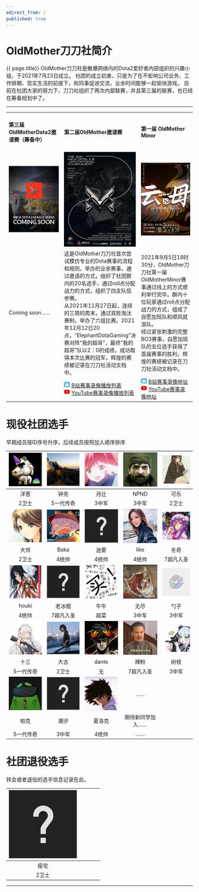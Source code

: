 ```yaml
---
edirect_from: /
published: true
---
```


# OldMother刀刀社简介
{{ page.title}}
OldMother刀刀社是散爆网络内的Dota2爱好者内部组织的兴趣小组，于2021年7月23日成立。
社团的成立初衷，只是为了在不影响公司业务、工作排期、现实生活的前提下，和同事促进交流，业余时间能够一起愉快游戏。
目前在社团大家的努力下，刀刀社组织了两次内部联赛，并且第三届的联赛，也已经在筹备规划中了。
<hr> 
<table width="100%" border="0" cellspacing="1" cellpadding="1" align="center">
  <tr>
    <td width="33%" ><h4>第三届OldMotherDota2邀请赛（筹备中）</h4></td>
    <td width="33%"><h4>第二届OldMother邀请赛</h4></td>
    <td width="33%"><h4>第一届 OldMother Minor</h4></td>
  </tr>
  <tr>    
    <td align="center"><img src="./img/inpost/202107/main_page/%E4%BA%91%E6%AF%8DDOTA2%E9%82%80%E8%AF%B7%E8%B5%9B%E5%BF%AB%E6%9D%A5%E4%BA%86.jpg"></td>
    <td align="center"><img src="./img/inpost/202107/main_page/%E4%BA%91%E6%AF%8DDOTA2%E9%82%80%E8%AF%B7%E8%B5%9B.jpg"></td>
    <td align="center"><img src="./img/inpost/202107/main_page/%E4%BA%91%E6%AF%8DMINOR.jpg"> </td>
  </tr> 
  <tr>
    <td>Coming soon……</td>
    <td>这是OldMother刀刀社首次尝试模仿专业的Dota赛事的流程和规则，举办的业余赛事。通过邀请的方式，组织了社团群内的20名选手，通过roll点分配战力的方式，组织了四支队伍参赛。<br>从2021年11月27日起，连续的三周的周末，通过双败淘汰赛制，举办了六组比赛。2021年12月12日20点，“ElephantDotaGaming”决赛对阵“我的超哥”，最终“我的超哥”队以2：0的成绩，成功取得本次比赛的冠军，辉煌的赛绩被记录在刀刀社活动文档中。</td>
    <td>2021年9月5日19时30分，OldMother刀刀社第一届OldMotherMinor赛事通过线上的方式顺利举行完毕。群内十位玩家通过roll点分配战力的方式，组成了自愿加班队和顺风就浪队。<br>经过紧张刺激的完整BO3赛事，自愿加班队的五位选手获得了首届赛事的胜利，辉煌的赛绩被记录在刀刀社活动文档中。</td>
  </tr>
  <tr>
    <td></td>
    <td>
    <img src="./img/inpost/202107/main_page/bilibilifavicon.jpg">
    <a href="https://www.bilibili.com/medialist/play/1331609?from=space&business=space_series&business_id=714746">B站赛事录像播放列表</a><br>
    <img src="./img/inpost/202107/main_page/youtubefavicon.jpg">
    <a href="https://www.youtube.com/watch?v=-kUK38RsHQo&list=PLHDmdJSAdxtxknSZcIe4EZMmhGmbZ4kOV&ab_channel=%E7%B2%89%E7%89%9B">YouTube赛事录像播放列表</a>
    </td>
    <td>
    <img src="./img/inpost/202107/main_page/bilibilifavicon.jpg">
    <a href="https://www.bilibili.com/video/BV1Vv411P7EX">B站赛事录像地址</a><br>
    <img src="./img/inpost/202107/main_page/youtubefavicon.jpg">
    <a href="https://www.youtube.com/watch?v=jl7DksYicIs&t=6103s&ab_channel=%E7%B2%89%E7%89%9B">YouTube赛事录像地址</a>
    </td>
  </tr>
</table>


# 现役社团选手

早期成员按ID序号升序，后续成员按照加入顺序排序

| ![img](./img/inpost/202107/main_page/dead4f5f31b0e03b709d5bee3b1ac11d6e4d3889_full.jpg) | ![img](./img/inpost/202107/main_page/a7d57f09869fe9855eab555557b2299ac4db7821_full.jpg) | ![img](./img/inpost/202107/main_page/08483eb75214a74f759a9221c5836b9e758489d0_full.jpg) | ![img](./img/inpost/202107/main_page/4978949cde16178fcd8efd2a7bea30b2dc57ef65_full.jpg) | ![img](./img/inpost/202107/main_page/054588612c1995ad6862ac4077e748b8f91adec4_full.jpg) |
| :----------------------------------------------------------: | :----------------------------------------------------------: | :----------------------------------------------------------: | :----------------------------------------------------------: | :----------------------------------------------------------: |
|                             洋葱                             |                             钟尧                             |                             月辻                             |                             NPND                             |                             可乐                             |
|                            2卫士                             |                          5一代传奇                           |                            3中军                             |                            3中军                             |                            2卫士                             |
| ![img](./img/inpost/202107/main_page/b0e968220c49586e5f1404b8d8225627aa2227ef_full.jpg) | ![img](./img/inpost/202107/main_page/73cf9b7503b9a7b59b9e0e84ed78dcdda56aedbc_full.jpg) | ![img](./img/inpost/202107/main_page/fef49e7fa7e1997310d705b2a6158ff8dc1cdfeb_full-16400993249929.jpg) | ![img](./img/inpost/202107/main_page/dc46ded6493d8e646ab50a8379f57db3b12c3fd7_full.jpg) | ![img](./img/inpost/202107/main_page/e95e5db55a957b9f4cd614e6719cdde6189179b1_full.jpg) |
|                             大师                             |                             Baka                             |                             迷雾                             |                             like                             |                             冬奇                             |
|                            2卫士                             |                            4统帅                             |                            4统帅                             |                            4统帅                             |                          7超凡入圣                           |
| ![img](./img/inpost/202107/main_page/9c5956c5381db45008582ac29c28591de4b801db_full.jpg) | ![img](./img/inpost/202107/main_page/fef49e7fa7e1997310d705b2a6158ff8dc1cdfeb_full-164009944591218.jpg) | ![img](./img/inpost/202107/main_page/a913a403ae10d5a670252096d76d145e0d6e7958_full.jpg) | ![img](./img/inpost/202107/main_page/aa5a2de307eecbb45f911252e2ca7884b048e0af_full.jpg) | ![img](./img/inpost/202107/main_page/86ef5bd299c9069cb71823556d7cc4df95cba8e3_full.jpg) |
|                            houki                             |                            老冰棍                            |                             牛牛                             |                             无尽                             |                             勺子                             |
|                            4统帅                             |                          7超凡入圣                           |                             超菜                             |                            3中军                             |                            3中军                             |
| ![img](./img/inpost/202107/main_page/45cfd38cfa53817492f405ec3fd3cdbc2a2896b5_full.jpg) | ![img](./img/inpost/202107/main_page/299b165428168642c4c805978b6b0bbaf85d3414_full.jpg) | ![img](./img/inpost/202107/main_page/33d34be0ff75791aa9cd268b6cf4386e8102af1f.jpg) | ![img](./img/inpost/202107/main_page/80a438be1d6366836966a1a2eed5b1564098b72e_full.jpg) | ![img](./img/inpost/202107/main_page/ebb8a114243d0dc50596cbd3ee99f289617c2317_full.jpg) |
|                             十三                             |                             大古                             |                            dante                             |                             辣粉                             |                             树枝                             |
|                          5一代传奇                           |                            2卫士                             |                              无                              |                          7超凡入圣                           |                            3中军                             |
| ![img](./img/inpost/202107/main_page/4e0f9df2a984e2208844614afdfb59c8f903b7a6.jpg) | ![img](./img/inpost/202107/main_page/fef49e7fa7e1997310d705b2a6158ff8dc1cdfeb_full-164009959254826.jpg) | ![img](./img/inpost/202107/main_page/2d2fce562131b51ec05f22b3cc75d4901acd73f6_full.jpg) |                              ……                              |                                                              |
|                             帕克                             |                             潮汐                             |                            夏洛克                            |                       期待新同学加入……                       |                                                              |
|                          5一代传奇                           |                            3中军                             |                            4统帅                             |                              ……                              |                                                              |

# 社团退役选手

转会或者退役的选手信息记录在此。

|![img](./img/inpost/202107/main_page/fef49e7fa7e1997310d705b2a6158ff8dc1cdfeb_full.jpg)| | | | |
|:----------------------------------------------------------:|:----------------------------------------------------------:|:----------------------------------------------------------:|:----------------------------------------------------------:|:----------------------------------------------------------:|
|瘦宅| | | | |
|2卫士| | | | |

<hr>

